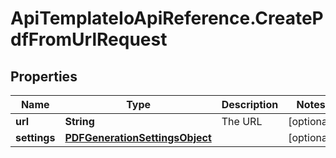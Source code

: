 # ApiTemplateIoApiReference.CreatePdfFromUrlRequest

## Properties

Name | Type | Description | Notes
------------ | ------------- | ------------- | -------------
**url** | **String** | The URL  | [optional] 
**settings** | [**PDFGenerationSettingsObject**](PDFGenerationSettingsObject.md) |  | [optional] 


